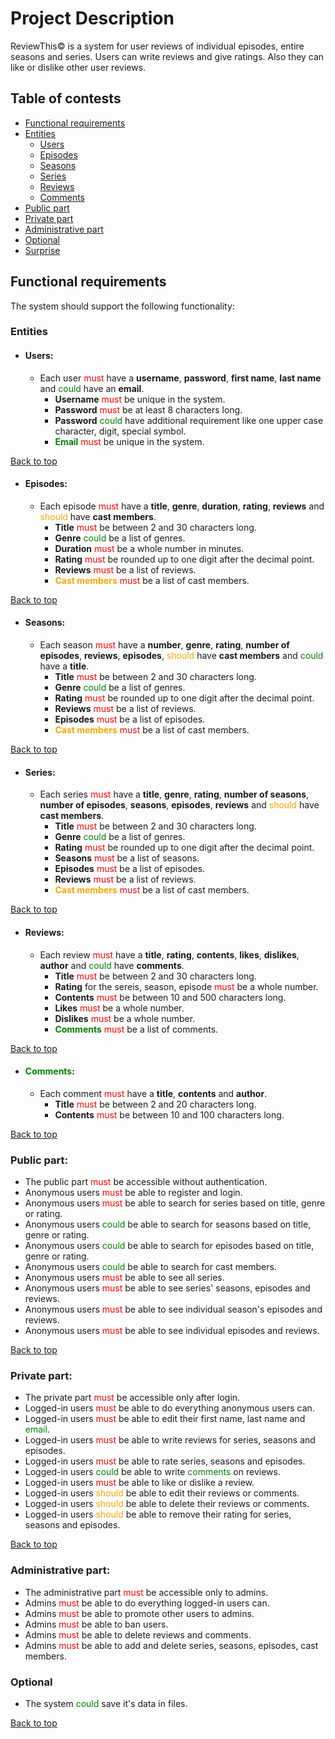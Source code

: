 # Project Description

ReviewThis© is a system for user reviews of individual episodes, entire seasons and series. Users can write reviews and give ratings. Also they can like or dislike other user reviews.

## Table of contests

- [Functional requirements](#functional-requirements)
- [Entities](#entities)
    - [Users](#users)
    - [Episodes](#episodes)
    - [Seasons](#seasons)
    - [Series](#series)
    - [Reviews](#reviews)
    - [Comments](#comments)
- [Public part](#public-part)
- [Private part](#private-part)
- [Administrative part](#administrative-part)
- [Optional](#optional)
- [Surprise](#surprise)


## Functional requirements

The system should support the following functionality:

### Entities

- #### Users:
    - Each user <font color="red">must</font> have a **username**, **password**, **first name**, **last name** and <font color="green">could</font> have an **email**.
        - **Username** <font color="red">must</font> be unique in the system.
        - **Password** <font color="red">must</font> be at least 8 characters long.
        - **Password** <font color="green">could</font> have additional requirement like one upper case character, digit, special symbol.
        - <font color="green">**Email**</font> <font color="red">must</font> be unique in the system.

[Back to top](#project-description)

- #### Episodes:
    - Each episode <font color="red">must</font> have a **title**, **genre**, **duration**, **rating**, **reviews** and <font color="orange">should</font> have **cast members**.
        - **Title** <font color="red">must</font> be between 2 and 30 characters long.
        - **Genre** <font color="green">could</font> be a list of genres.
        - **Duration** <font color="red">must</font> be a whole number in minutes.
        - **Rating** <font color="red">must</font> be rounded up to one digit after the decimal point.
        - **Reviews** <font color="red">must</font> be a list of reviews.
        - <font color="orange">**Cast members**</font> <font color="red">must</font> be a list of cast members.

[Back to top](#project-description)

- #### Seasons:
    - Each season <font color="red">must</font> have a **number**, **genre**, **rating**, **number of episodes**, **reviews**, **episodes**, <font color="orange">should</font> have **cast members** and <font color="green">could</font> have a **title**.
        - **Title** <font color="red">must</font> be between 2 and 30 characters long.
        - **Genre** <font color="green">could</font> be a list of genres.
        - **Rating** <font color="red">must</font> be rounded up to one digit after the decimal point.
        - **Reviews** <font color="red">must</font> be a list of reviews.
        - **Episodes** <font color="red">must</font> be a list of episodes.
        - <font color="orange">**Cast members**</font> <font color="red">must</font> be a list of cast members.

[Back to top](#project-description)

- #### Series:
    - Each series <font color="red">must</font> have a **title**, **genre**, **rating**, **number of seasons**, **number of episodes**, **seasons**, **episodes**, **reviews** and <font color="orange">should</font> have **cast members**.
        - **Title** <font color="red">must</font> be between 2 and 30 characters long.
        - **Genre** <font color="green">could</font> be a list of genres.
        - **Rating** <font color="red">must</font> be rounded up to one digit after the decimal point.
        - **Seasons** <font color="red">must</font> be a list of seasons.
        - **Episodes** <font color="red">must</font> be a list of episodes.
        - **Reviews** <font color="red">must</font> be a list of reviews.
        - <font color="orange">**Cast members**</font> <font color="red">must</font> be a list of cast members.

[Back to top](#project-description)

- #### Reviews:
    - Each review <font color="red">must</font> have a **title**, **rating**, **contents**, **likes**, **dislikes**, **author** and <font color="green">could</font> have **comments**.
        - **Title** <font color="red">must</font> be between 2 and 30 characters long.
        - **Rating** for the sereis, season, episode <font color="red">must</font> be a whole number.
        - **Contents** <font color="red">must</font> be between 10 and 500 characters long.
        - **Likes** <font color="red">must</font> be a whole number.
        - **Dislikes** <font color="red">must</font> be a whole number.
        - <font color="green">**Comments**</font> <font color="red">must</font> be a list of comments.

[Back to top](#project-description)

- #### <font color="green">Comments</font>:
    - Each comment <font color="red">must</font> have a **title**, **contents** and **author**.
        - **Title** <font color="red">must</font> be between 2 and 20 characters long.
        - **Contents** <font color="red">must</font> be between 10 and 100 characters long.

[Back to top](#project-description)

### Public part:

- The public part <font color="red">must</font> be accessible without authentication.
- Anonymous users <font color="red">must</font> be able to register and login.
- Anonymous users <font color="red">must</font> be able to search for series based on title, genre or rating.
- Anonymous users <font color="green">could</font> be able to search for seasons based on title, genre or rating.
- Anonymous users <font color="green">could</font> be able to search for episodes based on title, genre or rating.
- Anonymous users <font color="green">could</font> be able to search for cast members.
- Anonymous users <font color="red">must</font> be able to see all series.
- Anonymous users <font color="red">must</font> be able to see series' seasons, episodes and reviews.
- Anonymous users <font color="red">must</font> be able to see individual season's episodes and reviews.
- Anonymous users <font color="red">must</font> be able to see individual episodes and reviews.

[Back to top](#project-description)

### Private part:

- The private part <font color="red">must</font> be accessible only after login.
- Logged-in users <font color="red">must</font> be able to do everything anonymous users can.
- Logged-in users <font color="red">must</font> be able to edit their first name, last name and <font color="green">email</font>.
- Logged-in users <font color="red">must</font> be able to write reviews for series, seasons and episodes.
- Logged-in users <font color="red">must</font> be able to rate series, seasons and episodes.
- Logged-in users <font color="green">could</font> be able to write <font color="green">comments</font> on reviews.
- Logged-in users <font color="red">must</font> be able to like or dislike a review.
- Logged-in users <font color="orange">should</font> be able to edit their reviews or comments.
- Logged-in users <font color="orange">should</font> be able to delete their reviews or comments.
- Logged-in users <font color="orange">should</font> be able to remove their rating for series, seasons and episodes.

[Back to top](#project-description)

### Administrative part:

- The administrative part <font color="red">must</font> be accessible only to admins.
- Admins <font color="red">must</font> be able to do everything logged-in users can.
- Admins <font color="red">must</font> be able to promote other users to admins.
- Admins <font color="red">must</font> be able to ban users.
- Admins <font color="red">must</font> be able to delete reviews and comments.
- Admins <font color="red">must</font> be able to add and delete series, seasons, episodes, cast members.

### Optional

- The system <font color="green">could</font> save it's data in files.

[Back to top](#project-description)